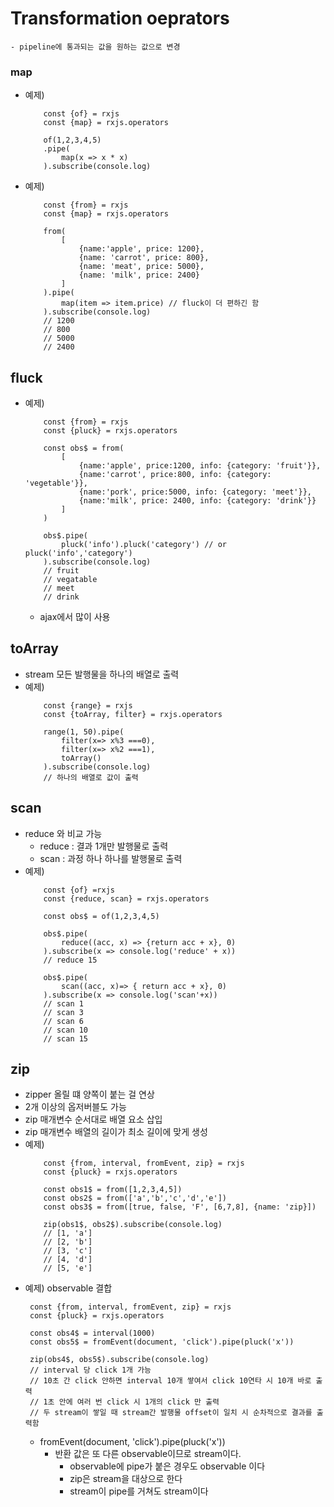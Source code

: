 # Transformation oeprators
    - pipeline에 통과되는 값을 원하는 값으로 변경


### map
- 예제)
    ```
        const {of} = rxjs
        const {map} = rxjs.operators

        of(1,2,3,4,5)
        .pipe(
            map(x => x * x)
        ).subscribe(console.log)
    ```

- 예제)
    ```
        const {from} = rxjs
        const {map} = rxjs.operators

        from(
            [
                {name:'apple', price: 1200},
                {name: 'carrot', price: 800},
                {name: 'meat', price: 5000},
                {name: 'milk', price: 2400}
            ]
        ).pipe(
            map(item => item.price) // fluck이 더 편하긴 함
        ).subscribe(console.log)
        // 1200
        // 800
        // 5000
        // 2400
    ``` 

## fluck
- 예제)
    ```
        const {from} = rxjs
        const {pluck} = rxjs.operators

        const obs$ = from(
            [
                {name:'apple', price:1200, info: {category: 'fruit'}},
                {name:'carrot', price:800, info: {category: 'vegetable'}},
                {name:'pork', price:5000, info: {category: 'meet'}},
                {name:'milk', price: 2400, info: {category: 'drink'}}
            ]
        )

        obs$.pipe(
            pluck('info').pluck('category') // or pluck('info','category')
        ).subscribe(console.log)
        // fruit
        // vegatable
        // meet
        // drink
    ```
    - ajax에서 많이 사용 


## toArray 
- stream 모든 발행물을 하나의 배열로 출력
- 예제)
    ```
        const {range} = rxjs
        const {toArray, filter} = rxjs.operators

        range(1, 50).pipe(
            filter(x=> x%3 ===0),
            filter(x=> x%2 ===1),
            toArray()
        ).subscribe(console.log)
        // 하나의 배열로 값이 출력
    ```

## scan
- reduce 와 비교 가능
  - reduce : 결과 1개만 발행물로 출력
  - scan : 과정 하나 하나를 발행물로 출력
- 예제)
    ```
        const {of} =rxjs
        const {reduce, scan} = rxjs.operators

        const obs$ = of(1,2,3,4,5)
        
        obs$.pipe(
            reduce((acc, x) => {return acc + x}, 0)
        ).subscribe(x => console.log('reduce' + x))
        // reduce 15

        obs$.pipe(
            scan((acc, x)=> { return acc + x}, 0)
        ).subscribe(x => console.log('scan'+x))
        // scan 1
        // scan 3
        // scan 6
        // scan 10
        // scan 15
    ```

## zip
- zipper 올릴 떄 양쪽이 붙는 걸 연상
- 2개 이상의 옵저버블도 가능
- zip 매개변수 순서대로 배열 요소 삽입
- zip 매개변수 배열의 길이가 최소 길이에 맞게 생성
- 예제) 
    ```
        const {from, interval, fromEvent, zip} = rxjs
        const {pluck} = rxjs.operators

        const obs1$ = from([1,2,3,4,5])
        const obs2$ = from(['a','b','c','d','e'])
        const obs3$ = from([true, false, 'F', [6,7,8], {name: 'zip}])

        zip(obs1$, obs2$).subscribe(console.log)
        // [1, 'a']
        // [2, 'b']
        // [3, 'c']
        // [4, 'd']
        // [5, 'e']
    ```
- 예제) observable 결합
   ```
    const {from, interval, fromEvent, zip} = rxjs
    const {pluck} = rxjs.operators

    const obs4$ = interval(1000)
    const obs5$ = fromEvent(document, 'click').pipe(pluck('x'))

    zip(obs4$, obs5$).subscribe(console.log)
    // interval 당 click 1개 가능
    // 10초 간 click 안하면 interval 10개 쌓여서 click 10연타 시 10개 바로 출력
    // 1초 안에 여러 번 click 시 1개의 click 만 출력
    // 두 stream이 쌓일 때 stream간 발행물 offset이 일치 시 순차적으로 결과를 출력함
   ``` 
   - fromEvent(document, 'click').pipe(pluck('x'))
     - 반환 값은 또 다른 observable이므로 stream이다.
       - observable에 pipe가 붙은 경우도 observable 이다
       - zip은 stream을 대상으로 한다
       - stream이 pipe를 거쳐도 stream이다
